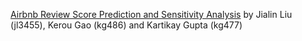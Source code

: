 [Airbnb Review Score Prediction and Sensitivity Analysis](https://github.com/kgcornell/Airbnb-Review-Score-Prediction-and-Sensitivity-Analysis) by Jialin Liu (jl3455), Kerou Gao (kg486) and Kartikay Gupta (kg477)
